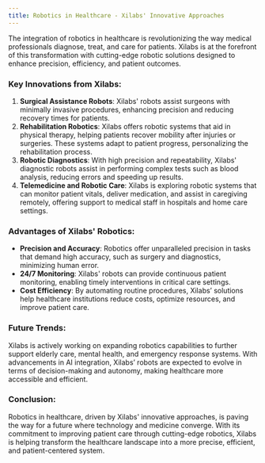 ```yaml
---
title: Robotics in Healthcare - Xilabs' Innovative Approaches
---
```


The integration of robotics in healthcare is revolutionizing the way medical professionals diagnose, treat, and care for patients. Xilabs is at the forefront of this transformation with cutting-edge robotic solutions designed to enhance precision, efficiency, and patient outcomes.

### Key Innovations from Xilabs:

1. **Surgical Assistance Robots**: Xilabs' robots assist surgeons with minimally invasive procedures, enhancing precision and reducing recovery times for patients.
2. **Rehabilitation Robotics**: Xilabs offers robotic systems that aid in physical therapy, helping patients recover mobility after injuries or surgeries. These systems adapt to patient progress, personalizing the rehabilitation process.
3. **Robotic Diagnostics**: With high precision and repeatability, Xilabs' diagnostic robots assist in performing complex tests such as blood analysis, reducing errors and speeding up results.
4. **Telemedicine and Robotic Care**: Xilabs is exploring robotic systems that can monitor patient vitals, deliver medication, and assist in caregiving remotely, offering support to medical staff in hospitals and home care settings.

### Advantages of Xilabs' Robotics:

- **Precision and Accuracy**: Robotics offer unparalleled precision in tasks that demand high accuracy, such as surgery and diagnostics, minimizing human error.
- **24/7 Monitoring**: Xilabs' robots can provide continuous patient monitoring, enabling timely interventions in critical care settings.
- **Cost Efficiency**: By automating routine procedures, Xilabs’ solutions help healthcare institutions reduce costs, optimize resources, and improve patient care.

### Future Trends:

Xilabs is actively working on expanding robotics capabilities to further support elderly care, mental health, and emergency response systems. With advancements in AI integration, Xilabs’ robots are expected to evolve in terms of decision-making and autonomy, making healthcare more accessible and efficient.

### Conclusion:

Robotics in healthcare, driven by Xilabs' innovative approaches, is paving the way for a future where technology and medicine converge. With its commitment to improving patient care through cutting-edge robotics, Xilabs is helping transform the healthcare landscape into a more precise, efficient, and patient-centered system.
